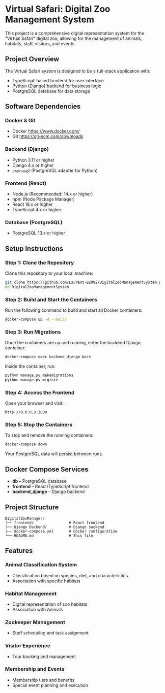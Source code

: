 # Virtual Safari: Digital Zoo Management System

This project is a comprehensive digital representation system for the "Virtual Safari" digital zoo, allowing for the management of animals, habitats, staff, visitors, and events.

## Project Overview

The Virtual Safari system is designed to be a full-stack application with:
- TypeScript-based frontend for user interface
- Python (Django) backend for business logic
- PostgreSQL database for data storage

## Software Dependencies

### Docker & Git
* Docker https://www.docker.com/
* Git https://git-scm.com/downloads

### Backend (Django)
* Python 3.11 or higher
* Django 4.x or higher
* `psycopg2` (PostgreSQL adapter for Python)

### Frontend (React)
* Node.js (Recommended: 14.x or higher)
* npm (Node Package Manager)
* React 18.x or higher
* TypeScript 4.x or higher

### Database (PostgreSQL)
* PostgreSQL 13.x or higher

## Setup Instructions

### Step 1: Clone the Repository
Clone this repository to your local machine:

```bash
git clone https://github.com/Laurent-B2002/DigitalZooManagementSystem.git
cd DigitalZooManagementSystem
```

### Step 2: Build and Start the Containers
Run the following command to build and start all Docker containers:

```bash
docker-compose up -d --build
```

### Step 3: Run Migrations
Once the containers are up and running, enter the backend Django container:

```bash
docker-compose exec backend_django bash
```

Inside the container, run:

```bash
python manage.py makemigrations
python manage.py migrate
```

### Step 4: Access the Frontend
Open your browser and visit:

```
http://0.0.0.0:3000
```

### Step 5: Stop the Containers
To stop and remove the running containers:

```bash
docker-compose down
```

Your PostgreSQL data will persist between runs.

## Docker Compose Services

* **db** – PostgreSQL database
* **frontend** – React/TypeScript frontend
* **backend_django** – Django backend

## Project Structure

```
DigitalZooManager/
├── frontend/                # React frontend
├── Django Backend/          # Django backend
├── docker-compose.yml       # Docker configuration
└── README.md                # This file
```

## Features

### Animal Classification System
- Classification based on species, diet, and characteristics
- Association with specific habitats

### Habitat Management
- Digital representation of zoo habitats
- Association with Animals

### Zookeeper Management
- Staff scheduling and task assignment

### Visitor Experience
- Tour booking and management

### Membership and Events
- Membership tiers and benefits
- Special event planning and execution
